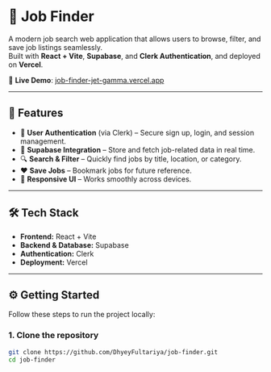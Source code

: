 # 🚀 Job Finder

A modern job search web application that allows users to browse, filter, and save job listings seamlessly.  
Built with **React + Vite**, **Supabase**, and **Clerk Authentication**, and deployed on **Vercel**.

🔗 **Live Demo**: [job-finder-jet-gamma.vercel.app](https://job-finder-jet-gamma.vercel.app)

---

## 📌 Features

- 🔑 **User Authentication** (via Clerk) – Secure sign up, login, and session management.  
- 📂 **Supabase Integration** – Store and fetch job-related data in real time.  
- 🔍 **Search & Filter** – Quickly find jobs by title, location, or category.  
- ❤️ **Save Jobs** – Bookmark jobs for future reference.  
- 📱 **Responsive UI** – Works smoothly across devices.  

---

## 🛠️ Tech Stack

- **Frontend:** React + Vite  
- **Backend & Database:** Supabase  
- **Authentication:** Clerk  
- **Deployment:** Vercel  

---

## ⚙️ Getting Started

Follow these steps to run the project locally:

### 1. Clone the repository
```bash
git clone https://github.com/DhyeyFultariya/job-finder.git
cd job-finder

